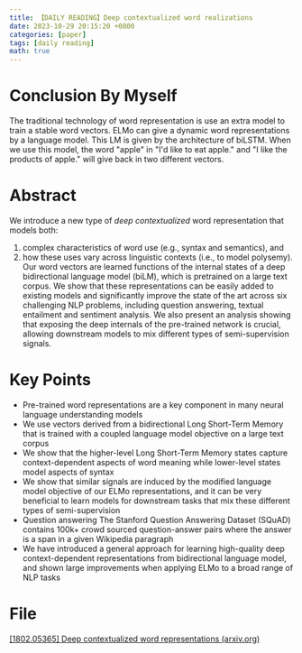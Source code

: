 ```yaml
---
title: 【DAILY READING】Deep contextualized word realizations
date: 2023-10-29 20:15:20 +0800
categories: [paper]
tags: [daily reading]
math: true
---
```



# Conclusion By Myself
The traditional technology of word representation is use an extra model to train a stable word vectors. ELMo can give a dynamic word representations by a language model. This LM is given by the architecture of biLSTM.
When we use this model, the word "apple" in "I'd like to eat apple." and "I like the products of apple." will give back in two different vectors.
# Abstract
We introduce a new type of *deep contextualized* word representation that models both:
1. complex characteristics of word use (e.g., syntax and semantics), and 
2. how these uses vary across linguistic contexts (i.e., to model polysemy).
Our word vectors are learned functions of the internal states of a deep bidirectional language model (biLM), which is pretrained on a large text corpus.
We show that these representations can be easily added to existing models and significantly improve the state of the art across six challenging NLP problems, including question answering, textual entailment and sentiment analysis.
We also present an analysis showing that exposing the deep internals of the pre-trained network is crucial, allowing downstream models to mix different types of semi-supervision signals.
# Key Points
- Pre-trained word representations are a key component in many neural language understanding models
- We use vectors derived from a bidirectional Long Short-Term Memory that is trained with a coupled language model objective on a large text corpus
- We show that the higher-level Long Short-Term Memory states capture context-dependent aspects of word meaning while lower-level states model aspects of syntax
- We show that similar signals are induced by the modified language model objective of our ELMo representations, and it can be very beneficial to learn models for downstream tasks that mix these different types of semi-supervision
- Question answering The Stanford Question Answering Dataset (SQuAD) contains 100k+ crowd sourced question-answer pairs where the answer is a span in a given Wikipedia paragraph
- We have introduced a general approach for learning high-quality deep context-dependent representations from bidirectional language model, and shown large improvements when applying ELMo to a broad range of NLP tasks
# File
[[1802.05365] Deep contextualized word representations (arxiv.org)](https://arxiv.org/abs/1802.05365) 